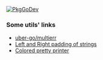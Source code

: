 
[![PkgGoDev](https://pkg.go.dev/badge/github.com/haoxins/tools/v2)](https://pkg.go.dev/github.com/haoxins/tools/v2)

### Some utils' links

* [uber-go/multierr](https://github.com/uber-go/multierr)
* [Left and Right padding of strings](https://github.com/willf/pad)
* [Colored pretty printer](https://github.com/k0kubun/pp)

